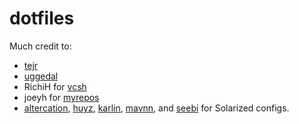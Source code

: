 dotfiles
========

Much credit to:
- [tejr](https://github.com/tejr/dotfiles) 
- [uggedal](https://github.com/uggedal/dotfiles)
- RichiH for [vcsh](https://github.com/RichiH/vcsh)
- joeyh for [myrepos](https://github.com/joeyh/myrepos)
- [altercation](https://github.com/altercation/solarized),
  [huyz](https://github.com/huyz/dircolors-solarized), 
  [karlin](https://github.com/karlin/mintty-colors-solarized),
  [mavnn](https://github.com/mavnn/mintty-colors-solarized), and
  [seebi](https://github.com/seebi/dircolors-solarized) for Solarized configs. 

